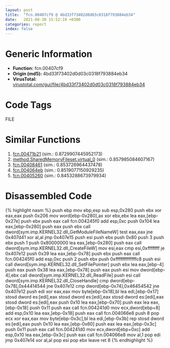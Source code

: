 ```yaml
---
layout: post
title:  "fcn.00407cf9 @ 4bd33f73402d0d03c0318f793884eb34"
date:   2021-08-30 15:52:19 +0300
categories: report
index: false
---
```


# Generic Information
- **Function:** fcn.00407cf9
- **Origin (md5):** 4bd33f73402d0d03c0318f793884eb34
- **VirusTotal:** [virustotal.com/gui/file/4bd33f73402d0d03c0318f793884eb34][virustotal_ref]

# Code Tags
<span class="tag" id="FILE">FILE</span>


# Similar Functions

1. [fcn.00471b21][similar_1_ref] (sim.: 0.8729907445952173)
2. [method.SharedMemoryFileset.virtual\_0][similar_2_ref] (sim.: 0.857985084607167)
3. [fcn.00408461][similar_3_ref] (sim.: 0.853726964437478)
4. [fcn.004064eb][similar_4_ref] (sim.: 0.8519077150929235)
5. [fcn.00405260][similar_5_ref] (sim.: 0.8453288673979934)


# Disassembled Code

{% highlight nasm %}
push ebp
mov ebp,esp
sub esp,0x280
push ebx
xor eax,eax
push 0x206
mov word[ebp-0x280],ax
xor ebx,ebx
lea eax,[ebp-0x27e]
push ebx
push eax
call fcn.004245f0
add esp,0xc
push 0x104
lea eax,[ebp-0x280]
push eax
push ebx
call dword[sym.imp.KERNEL32.dll_GetModuleFileNameW]
test eax,eax
jne 0x407d41
xor al,al
jmp 0x407e15
push esi
push ebx
push 0x80
push 3
push ebx
push 1
push 0x80000000
lea eax,[ebp-0x280]
push eax
call dword[sym.imp.KERNEL32.dll_CreateFileW]
mov esi,eax
cmp esi,0xffffffff
je 0x407e12
push 0x39
lea eax,[ebp-0x78]
push ebx
push eax
call fcn.004245f0
add esp,0xc
push 2
push ebx
push 0xffffffffffffffc8
push esi
call dword[sym.imp.KERNEL32.dll_SetFilePointer]
push ebx
lea eax,[ebp-4]
push eax
push 0x38
lea eax,[ebp-0x78]
push eax
push esi
mov dword[ebp-4],ebx
call dword[sym.imp.KERNEL32.dll_ReadFile]
push esi
call dword[sym.imp.KERNEL32.dll_CloseHandle]
cmp dword[ebp-0x78],0x44414544
jne 0x407e12
cmp dword[ebp-0x74],0x46454542
jne 0x407e12
push edi
xor eax,eax
mov byte[ebp-0x18],bl
lea edi,[ebp-0x17]
stosd dword es:[edi],eax
stosd dword es:[edi],eax
stosd dword es:[edi],eax
stosd dword es:[edi],eax
push 0x10
lea eax,[ebp-0x70]
push eax
lea eax,[ebp-0x18]
push 0x11
push eax
call fcn.004241d0
mov ecx,dword[ebp+8]
add esp,0x10
lea eax,[ebp-0x18]
push eax
call fcn.004066e8
push 8
pop ecx
xor eax,eax
mov byte[ebp-0x3c],bl
lea edi,[ebp-0x3b]
rep stosd dword es:[edi],eax
push 0x10
lea eax,[ebp-0x60]
push eax
lea eax,[ebp-0x3c]
push 0x11
push eax
call fcn.004241d0
mov ecx,dword[ebp+0xc]
add esp,0x10
lea eax,[ebp-0x3c]
push eax
call fcn.004066e8
mov al,1
pop edi
jmp 0x407e14
xor al,al
pop esi
pop ebx
leave
ret 8
{% endhighlight %}


[similar_1_ref]: /report/fcn.00471b21@d96761eb00d2d97e2b6f5ffffed0b46a
[similar_2_ref]: /report/method.SharedMemoryFileset.virtual_0@ba5ec83721de3ca10b3c9583f3b2c6a1
[similar_3_ref]: /report/fcn.00408461@470263fe7e7cc115b95cd041d643e3b5
[similar_4_ref]: /report/fcn.004064eb@73677cb40830e94fbfb5483ff33e40b9
[similar_5_ref]: /report/fcn.00405260@6c8b5339bada4cbd03f0f446da640707
[virustotal_ref]: https://www.virustotal.com/gui/file/4bd33f73402d0d03c0318f793884eb34